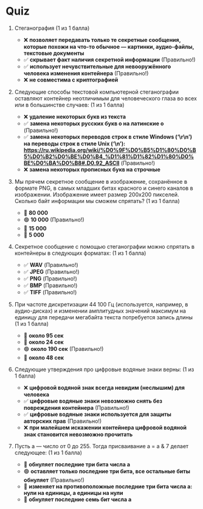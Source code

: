 # Quiz

1. Стеганография (1 из 1 балла)
   * ❌ **позволяет передавать только те секретные сообщения, которые похожи на что-то обычное — картинки, аудио-файлы, текстовые документы**
   * ✅ **скрывает факт наличия секретной информации** (Правильно!)
   * ✅ **использует нечувствительные для невооружённого человека изменения контейнера** (Правильно!)
   * ❌ **не совместима с криптографией**


2. Следующие способы текстовой компьютерной стеганографии оставляют контейнер неотличимым для человеческого глаза во всех или в большинстве случаев: (1 из 1 балла)
   * ❌ **удаление некоторых букв из текста**
   * ✅ **замена некоторых русских букв о на латинские o** (Правильно!)
   * ✅ **замена некоторых переводов строк в стиле Windows (‘\r\n’) на переводы строк в стиле Unix (‘\n’): https://ru.wikipedia.org/wiki/%D0%9F%D0%B5%D1%80%D0%B5%D0%B2%D0%BE%D0%B4_%D1%81%D1%82%D1%80%D0%BE%D0%BA%D0%B8#.D0.92_ASCII** (Правильно!)
   * ❌ **замена некоторых прописных букв на строчные**


3. Мы прячем секретное сообщение в изображение, сохранённое в формате PNG, в самых младших битах красного и синего каналов в изображении. Изображение имеет размер 200x200 пикселей. Сколько байт информации мы сможем спрятать? (1 из 1 балла)
   * 🔴 **80 000**
   * 🟢 **10 000** (Правильно!)
   * 🔴 **15 000**
   * 🔴 **5 000**


4. Секретное сообщение с помощью стеганографии можно спрятать в контейнеры в следующих форматах: (1 из 1 балла)
   * ✅ **WAV** (Правильно!)
   * ✅ **JPEG** (Правильно!)
   * ✅ **PNG** (Правильно!)
   * ✅ **BMP** (Правильно!)
   * ✅ **TIFF** (Правильно!)


5. При частоте дискретизации 44 100 Гц (используется, например, в аудио-дисках) и изменении амплитудных значений максимум на единицу для передачи мегабайта текста потребуется запись длины (1 из 1 балла)
   * 🔴 **около 95 сек**
   * 🔴 **около 24 сек**
   * 🟢 **около 190 сек** (Правильно!)
   * 🔴 **около 48 сек**


6. Следующие утверждения про цифровые водяные знаки верны: (1 из 1 балла)
   * ❌ **цифровой водяной знак всегда невидим (неслышим) для человека**
   * ✅ **цифровые водяные знаки невозможно снять без повреждения контейнера** (Правильно!)
   * ✅ **цифровые водяные знаки используется для защиты авторских прав** (Правильно!)
   * ❌ **при малейшем искажении контейнера цифровой водяной знак становится невозможно прочитать**


7. Пусть a — число от 0 до 255. Тогда присваивание a = a & 7 делает следующее: (1 из 1 балла)
   * 🔴 **обнуляет последние три бита числа a**
   * 🟢 **оставляет только последние три бита, все остальные биты обнуляет** (Правильно!)
   * 🔴 **изменяет на противоположные последние три бита числа a: нули на единицы, а единицы на нули**
   * 🔴 **обнуляет последние семь бит числа a**
